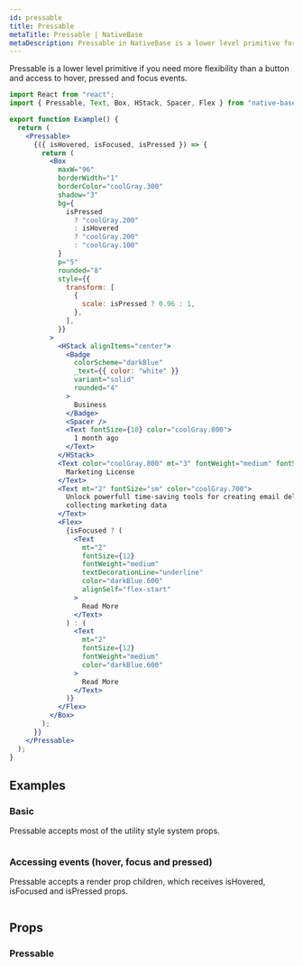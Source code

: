 ```yaml
---
id: pressable
title: Pressable
metaTitle: Pressable | NativeBase
metaDescription: Pressable in NativeBase is a lower level primitive for more flexibility than a button and access to hover, pressed, and focused events. Read More on Pressable here.
---
```


Pressable is a lower level primitive if you need more flexibility than a button and access to hover, pressed and focus events.

```jsx isShowcase
import React from "react";
import { Pressable, Text, Box, HStack, Spacer, Flex } from "native-base";

export function Example() {
  return (
    <Pressable>
      {({ isHovered, isFocused, isPressed }) => {
        return (
          <Box
            maxW="96"
            borderWidth="1"
            borderColor="coolGray.300"
            shadow="3"
            bg={
              isPressed
                ? "coolGray.200"
                : isHovered
                ? "coolGray.200"
                : "coolGray.100"
            }
            p="5"
            rounded="8"
            style={{
              transform: [
                {
                  scale: isPressed ? 0.96 : 1,
                },
              ],
            }}
          >
            <HStack alignItems="center">
              <Badge
                colorScheme="darkBlue"
                _text={{ color: "white" }}
                variant="solid"
                rounded="4"
              >
                Business
              </Badge>
              <Spacer />
              <Text fontSize={10} color="coolGray.800">
                1 month ago
              </Text>
            </HStack>
            <Text color="coolGray.800" mt="3" fontWeight="medium" fontSize="xl">
              Marketing License
            </Text>
            <Text mt="2" fontSize="sm" color="coolGray.700">
              Unlock powerfull time-saving tools for creating email delivery and
              collecting marketing data
            </Text>
            <Flex>
              {isFocused ? (
                <Text
                  mt="2"
                  fontSize={12}
                  fontWeight="medium"
                  textDecorationLine="underline"
                  color="darkBlue.600"
                  alignSelf="flex-start"
                >
                  Read More
                </Text>
              ) : (
                <Text
                  mt="2"
                  fontSize={12}
                  fontWeight="medium"
                  color="darkBlue.600"
                >
                  Read More
                </Text>
              )}
            </Flex>
          </Box>
        );
      }}
    </Pressable>
  );
}
```

## Examples

### Basic

Pressable accepts most of the utility style system props.

```ComponentSnackPlayer path=components,primitives,Pressable,Basic.tsx

```

### Accessing events (hover, focus and pressed)

Pressable accepts a render prop children, which receives isHovered, isFocused and isPressed props.

```ComponentSnackPlayer path=components,primitives,Pressable,Events.tsx

```

## Props

### Pressable

```ComponentPropTable path=primitives,Pressable,Pressable.tsx showStylingProps=true

```
